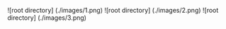 ![root directory] (./images/1.png)
![root directory] (./images/2.png)
![root directory] (./images/3.png)
